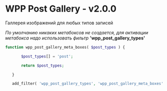 # WPP Post Gallery - v2.0.0

Галлерея изображений для любых типов записей

 *По умолчанию никаких метабоксов не создается, для активации метабокса надо использовать фильтр* **'wpp_post_gallery_types'**
 
 ```php
 function wpp_post_gallery_meta_boxes( $post_types ) {

		$post_types[] = 'post';

		return $post_types;

	}

	add_filter( 'wpp_post_gallery_types', 'wpp_post_gallery_meta_boxes' );